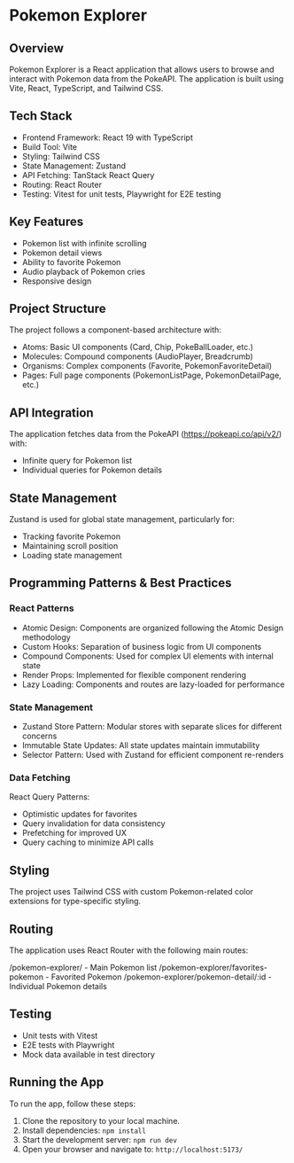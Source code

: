 # Pokemon Explorer

## Overview

Pokemon Explorer is a React application that allows users to browse and interact with Pokemon data from the PokeAPI. The application is built using Vite, React, TypeScript, and Tailwind CSS.

## Tech Stack
- Frontend Framework: React 19 with TypeScript
- Build Tool: Vite
- Styling: Tailwind CSS
- State Management: Zustand
- API Fetching: TanStack React Query
- Routing: React Router
- Testing: Vitest for unit tests, Playwright for E2E testing

## Key Features
- Pokemon list with infinite scrolling
- Pokemon detail views
- Ability to favorite Pokemon
- Audio playback of Pokemon cries
- Responsive design

## Project Structure
The project follows a component-based architecture with:

- Atoms: Basic UI components (Card, Chip, PokeBallLoader, etc.)
- Molecules: Compound components (AudioPlayer, Breadcrumb)
- Organisms: Complex components (Favorite, PokemonFavoriteDetail)
- Pages: Full page components (PokemonListPage, PokemonDetailPage, etc.)

## API Integration
The application fetches data from the PokeAPI (https://pokeapi.co/api/v2/) with:

- Infinite query for Pokemon list
- Individual queries for Pokemon details

## State Management
Zustand is used for global state management, particularly for:

- Tracking favorite Pokemon
- Maintaining scroll position
- Loading state management

## Programming Patterns & Best Practices

### React Patterns
- Atomic Design: Components are organized following the Atomic Design methodology
- Custom Hooks: Separation of business logic from UI components
- Compound Components: Used for complex UI elements with internal state
- Render Props: Implemented for flexible component rendering
- Lazy Loading: Components and routes are lazy-loaded for performance

### State Management
- Zustand Store Pattern: Modular stores with separate slices for different concerns
- Immutable State Updates: All state updates maintain immutability
- Selector Pattern: Used with Zustand for efficient component re-renders

### Data Fetching
React Query Patterns:
- Optimistic updates for favorites
- Query invalidation for data consistency
- Prefetching for improved UX
- Query caching to minimize API calls

## Styling
The project uses Tailwind CSS with custom Pokemon-related color extensions for type-specific styling.

## Routing
The application uses React Router with the following main routes:

/pokemon-explorer/ - Main Pokemon list
/pokemon-explorer/favorites-pokemon - Favorited Pokemon
/pokemon-explorer/pokemon-detail/:id - Individual Pokemon details

## Testing
- Unit tests with Vitest
- E2E tests with Playwright
- Mock data available in test directory


## Running the App

To run the app, follow these steps:

1. Clone the repository to your local machine.
2. Install dependencies: `npm install`
3. Start the development server: `npm run dev`
4. Open your browser and navigate to: `http://localhost:5173/`